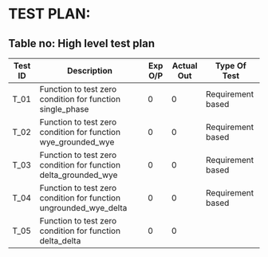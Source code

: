 # TEST PLAN:

## Table no: High level test plan

| **Test ID** | **Description**            | **Exp O/P** | **Actual Out** |**Type Of Test**  |    
|-------------|----------------------------|-------------|----------------|------------------|
|  T_01       |Function to test zero condition for function single_phase|0|0|Requirement based |
|  T_02       |Function to test zero condition for function wye_grounded_wye|0|0|Requirement based|
|  T_03       |Function to test zero condition for function delta_grounded_wye|0|0|Requirement based|
|  T_04       |Function to test zero condition for function ungrounded_wye_delta|0|0|Requirement based|
|  T_05       |Function to test zero condition for function delta_delta|0|0||